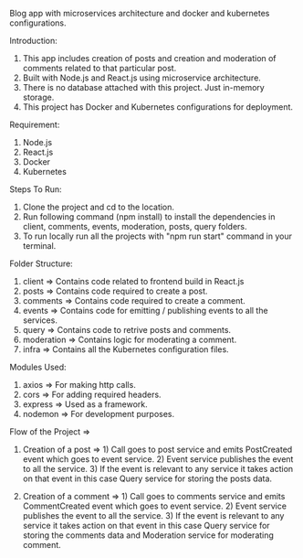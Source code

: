 Blog app with microservices architecture and docker and kubernetes configurations.

Introduction:

  1. This app includes creation of posts and creation and moderation of comments related to that particular post.
  2. Built with Node.js and React.js using microservice architecture. 
  3. There is no database attached with this project. Just in-memory storage.
  4. This project has Docker and Kubernetes configurations for deployment.

Requirement:

  1. Node.js
  2. React.js
  3. Docker
  4. Kubernetes

Steps To Run:

  1. Clone the project and cd to the location.
  2. Run following command (npm install) to install the dependencies in client, comments, events, moderation, posts, query folders.
  3. To run locally run all the projects with "npm run start" command in your terminal.
  
Folder Structure:

  1. client => Contains code related to frontend build in React.js
  2. posts => Contains code required to create a post.
  3. comments => Contains code required to create a comment.
  4. events => Contains code for emitting / publishing events to all the services.
  5. query => Contains code to retrive posts and comments.
  6. moderation => Contains logic for moderating a comment.
  7. infra => Contains all the Kubernetes configuration files.

Modules Used:

  1. axios => For making http calls.
  2. cors => For adding required headers.
  3. express => Used as a framework.
  4. nodemon => For development purposes.

Flow of the Project =>

  1. Creation of a post => 
    1) Call goes to post service and emits PostCreated event which goes to event service.
    2) Event service publishes the event to all the service.
    3) If the event is relevant to any service it takes action on that event in this case Query service for storing the posts data.
    
  2. Creation of a comment => 
    1) Call goes to comments service and emits CommentCreated event which goes to event service.
    2) Event service publishes the event to all the service.
    3) If the event is relevant to any service it takes action on that event in this case Query service for storing the comments data and Moderation service for moderating comment.
